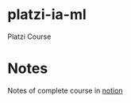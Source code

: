 # platzi-ia-ml
Platzi Course

# Notes
Notes of complete course in [notion](https://www.notion.so/Inteligencia-Artificial-y-Machine-Learning-634035a4b5c842f3a492f5bd3e254343)
